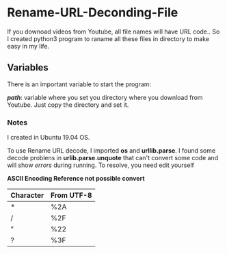 # Rename-URL-Deconding-File
If you downoad  videos from Youtube, all file names will have URL code.. So I created python3 program to raname all these files in directory to make easy in my life.

## Variables

There is an important variable to start the program:

***path***: variable where you set you directory where you download from Youtube. Just copy the directory and set it.

### Notes

I created in Ubuntu 19.04 OS.

To use Rename URL decode, I imported **os** and **urllib.parse**. I found some decode problens in **urlib.parse.unquote** that can't convert some code and will show *errors* during running. To resolve, you need edit yourself

**ASCII Encoding Reference not possible convert**

| Character | From UTF-8 |
| --- | --- |
| * | %2A |
| / | %2F |
| " | %22 |
| ? | %3F |

